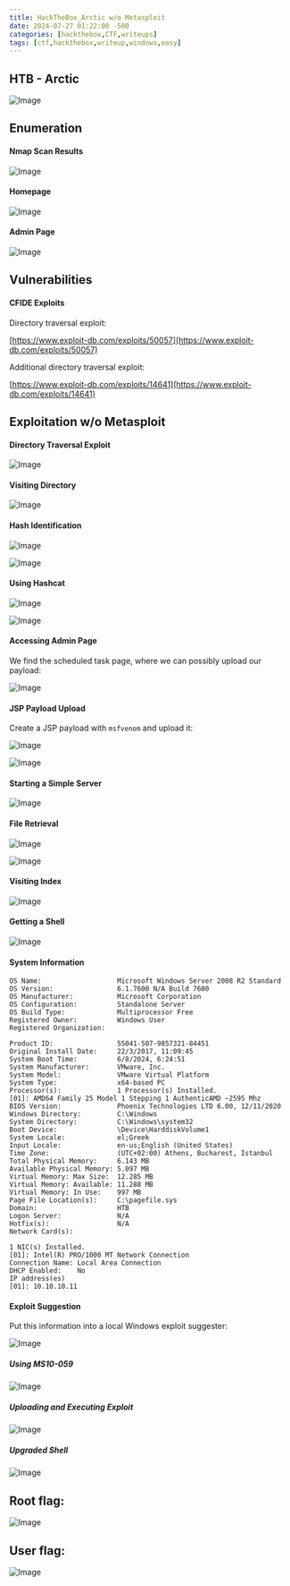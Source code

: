```yaml
---
title: HackTheBox_Arctic w/o Metasploit
date: 2024-07-27 01:22:00 -500
categories: [hackthebox,CTF,writeups]
tags: [ctf,hackthebox,writeup,windows,easy]
---
```


## HTB - Arctic

![Image](/assets/img/arctic/arctic.png)

## Enumeration

#### Nmap Scan Results

![Image](/assets/img/arctic/Untitled.png)

#### Homepage

![Image](/assets/img/arctic/Untitled_1.png)

#### Admin Page

![Image](/assets/img/arctic/Untitled_2.png)

## Vulnerabilities

#### CFIDE Exploits

Directory traversal exploit:

[https://www.exploit-db.com/exploits/50057](https://www.exploit-db.com/exploits/50057)

Additional directory traversal exploit:

[https://www.exploit-db.com/exploits/14641](https://www.exploit-db.com/exploits/14641)

## Exploitation w/o Metasploit

#### Directory Traversal Exploit

![Image](/assets/img/arctic/Untitled_3.png)

#### Visiting Directory

![Image](/assets/img/arctic/Untitled_4.png)

#### Hash Identification

![Image](/assets/img/arctic/Untitled_5.png)

![Image](/assets/img/arctic/Untitled_6.png)

#### Using Hashcat

![Image](/assets/img/arctic/Untitled_7.png)

![Image](/assets/img/arctic/Untitled_8.png)

#### Accessing Admin Page

We find the scheduled task page, where we can possibly upload our payload:

![Image](/assets/img/arctic/Untitled_9.png)

#### JSP Payload Upload

Create a JSP payload with `msfvenom` and upload it:

![Image](/assets/img/arctic/Untitled_10.png)

![Image](/assets/img/arctic/Untitled_11.png)

#### Starting a Simple Server

![Image](/assets/img/arctic/Untitled_12.png)

#### File Retrieval

![Image](/assets/img/arctic/Untitled_13.png)

![Image](/assets/img/arctic/Untitled_14.png)

#### Visiting Index

![Image](/assets/img/arctic/Untitled_15.png)

#### Getting a Shell

![Image](/assets/img/arctic/Untitled_16.png)

#### System Information

``` Host Name:                 ARCTIC  
OS Name:                   Microsoft Windows Server 2008 R2 Standard  
OS Version:                6.1.7600 N/A Build 7600  
OS Manufacturer:           Microsoft Corporation  
OS Configuration:          Standalone Server  
OS Build Type:             Multiprocessor Free  
Registered Owner:          Windows User  
Registered Organization:   

Product ID:                55041-507-9857321-84451  
Original Install Date:     22/3/2017, 11:09:45  
System Boot Time:          6/8/2024, 6:24:51  
System Manufacturer:       VMware, Inc.  
System Model:              VMware Virtual Platform  
System Type:               x64-based PC  
Processor(s):              1 Processor(s) Installed.  
[01]: AMD64 Family 25 Model 1 Stepping 1 AuthenticAMD ~2595 Mhz  
BIOS Version:              Phoenix Technologies LTD 6.00, 12/11/2020  
Windows Directory:         C:\Windows  
System Directory:          C:\Windows\system32  
Boot Device:               \Device\HarddiskVolume1  
System Locale:             el;Greek  
Input Locale:              en-us;English (United States)  
Time Zone:                 (UTC+02:00) Athens, Bucharest, Istanbul  
Total Physical Memory:     6.143 MB  
Available Physical Memory: 5.097 MB  
Virtual Memory: Max Size:  12.285 MB  
Virtual Memory: Available: 11.288 MB  
Virtual Memory: In Use:    997 MB  
Page File Location(s):     C:\pagefile.sys  
Domain:                    HTB  
Logon Server:              N/A  
Hotfix(s):                 N/A  
Network Card(s):  

1 NIC(s) Installed.  
[01]: Intel(R) PRO/1000 MT Network Connection  
Connection Name: Local Area Connection  
DHCP Enabled:    No  
IP address(es)  
[01]: 10.10.10.11

```

#### Exploit Suggestion

Put this information into a local Windows exploit suggester:

![Image](/assets/img/arctic/Untitled_17.png)

##### Using MS10-059

![Image](/assets/img/arctic/Untitled_18.png)

##### Uploading and Executing Exploit

![Image](/assets/img/arctic/Untitled_19.png)

##### Upgraded Shell

![Image](/assets/img/arctic/Untitled_20.png)


## Root flag:

![Image](/assets/img/arctic/Untitled_22.png)

## User flag:

![Image](/assets/img/arctic/Untitled_23.png)

